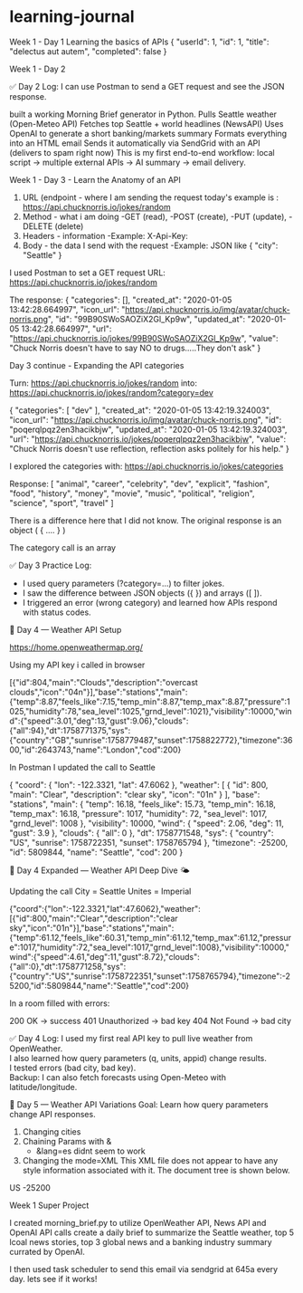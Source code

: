 # learning-journal

Week 1 - Day 1 
Learning the basics of APIs
{
  "userId": 1,
  "id": 1,
  "title": "delectus aut autem",
  "completed": false
}

Week 1 - Day 2

✅ Day 2 Log: I can use Postman to send a GET request and see the JSON response.

built a working Morning Brief generator in Python.
Pulls Seattle weather (Open-Meteo API)
Fetches top Seattle + world headlines (NewsAPI)
Uses OpenAI to generate a short banking/markets summary
Formats everything into an HTML email
Sends it automatically via SendGrid with an API (delivers to spam right now)
This is my first end-to-end workflow: local script → multiple external APIs → AI summary → email delivery.

Week 1 - Day 3 - Learn the Anatomy of an API

1. URL (endpoint - where I am sending the request
   today's example is : https://api.chucknorris.io/jokes/random
3. Method - what i am doing
   -GET (read),
   -POST (create),
   -PUT (update),
   -DELETE (delete)
4. Headers - information
   -Example: X-Api-Key: <yourkey>
5. Body - the data I send with the request
   -Example: JSON like { "city": "Seattle" }

I used Postman to set a GET request
URL: https://api.chucknorris.io/jokes/random

The response:
{
    "categories": [],
    "created_at": "2020-01-05 13:42:28.664997",
    "icon_url": "https://api.chucknorris.io/img/avatar/chuck-norris.png",
    "id": "99B90SWoSAOZiX2Gl_Kp9w",
    "updated_at": "2020-01-05 13:42:28.664997",
    "url": "https://api.chucknorris.io/jokes/99B90SWoSAOZiX2Gl_Kp9w",
    "value": "Chuck Norris doesn't have to say NO to drugs.....They don't ask"
}

Day 3 continue - Expanding the API categories

Turn:
https://api.chucknorris.io/jokes/random
into:
https://api.chucknorris.io/jokes/random?category=dev

{
    "categories": [
        "dev"
    ],
    "created_at": "2020-01-05 13:42:19.324003",
    "icon_url": "https://api.chucknorris.io/img/avatar/chuck-norris.png",
    "id": "poqerqlpqz2en3hacikbjw",
    "updated_at": "2020-01-05 13:42:19.324003",
    "url": "https://api.chucknorris.io/jokes/poqerqlpqz2en3hacikbjw",
    "value": "Chuck Norris doesn't use reflection, reflection asks politely for his help."
}

I explored the categories with:
https://api.chucknorris.io/jokes/categories

Response:
[
    "animal",
    "career",
    "celebrity",
    "dev",
    "explicit",
    "fashion",
    "food",
    "history",
    "money",
    "movie",
    "music",
    "political",
    "religion",
    "science",
    "sport",
    "travel"
]

There is a difference here that I did not know. 
The original response is an object ( { .... } )

The category call is an array

✅ Day 3 Practice Log:
- I used query parameters (?category=...) to filter jokes.
- I saw the difference between JSON objects ({ }) and arrays ([ ]).
- I triggered an error (wrong category) and learned how APIs respond with status codes.


📅 Day 4 — Weather API Setup

https://home.openweathermap.org/

Using my API key i called in browser

[{"id":804,"main":"Clouds","description":"overcast clouds","icon":"04n"}],"base":"stations","main":{"temp":8.87,"feels_like":7.15,"temp_min":8.87,"temp_max":8.87,"pressure":1025,"humidity":78,"sea_level":1025,"grnd_level":1021},"visibility":10000,"wind":{"speed":3.01,"deg":13,"gust":9.06},"clouds":{"all":94},"dt":1758771375,"sys":{"country":"GB","sunrise":1758779487,"sunset":1758822772},"timezone":3600,"id":2643743,"name":"London","cod":200}

In Postman I updated the call to Seattle

{
    "coord": {
        "lon": -122.3321,
        "lat": 47.6062
    },
    "weather": [
        {
            "id": 800,
            "main": "Clear",
            "description": "clear sky",
            "icon": "01n"
        }
    ],
    "base": "stations",
    "main": {
        "temp": 16.18,
        "feels_like": 15.73,
        "temp_min": 16.18,
        "temp_max": 16.18,
        "pressure": 1017,
        "humidity": 72,
        "sea_level": 1017,
        "grnd_level": 1008
    },
    "visibility": 10000,
    "wind": {
        "speed": 2.06,
        "deg": 11,
        "gust": 3.9
    },
    "clouds": {
        "all": 0
    },
    "dt": 1758771548,
    "sys": {
        "country": "US",
        "sunrise": 1758722351,
        "sunset": 1758765794
    },
    "timezone": -25200,
    "id": 5809844,
    "name": "Seattle",
    "cod": 200
}

📅 Day 4 Expanded — Weather API Deep Dive 🌤️

Updating the call 
 City = Seattle
 Unites = Imperial
 
{"coord":{"lon":-122.3321,"lat":47.6062},"weather":[{"id":800,"main":"Clear","description":"clear sky","icon":"01n"}],"base":"stations","main":{"temp":61.12,"feels_like":60.31,"temp_min":61.12,"temp_max":61.12,"pressure":1017,"humidity":72,"sea_level":1017,"grnd_level":1008},"visibility":10000,"wind":{"speed":4.61,"deg":11,"gust":8.72},"clouds":{"all":0},"dt":1758771258,"sys":{"country":"US","sunrise":1758722351,"sunset":1758765794},"timezone":-25200,"id":5809844,"name":"Seattle","cod":200}


In a room filled with errors:

200 OK → success
401 Unauthorized → bad key
404 Not Found → bad city

✅ Day 4 Log: I used my first real API key to pull live weather from OpenWeather.  
I also learned how query parameters (q, units, appid) change results.  
I tested errors (bad city, bad key).  
Backup: I can also fetch forecasts using Open-Meteo with latitude/longitude.


📅 Day 5 — Weather API Variations
Goal: Learn how query parameters change API responses.
1. Changing cities
2. Chaining Params with &
   - &lang=es didnt seem to work
3. Changing the mode=XML
This XML file does not appear to have any style information associated with it. The document tree is shown below.
<current>
<city id="5809844" name="Seattle">
<coord lon="-122.3321" lat="47.6062"/>
<country>US</country>
<timezone>-25200</timezone>
<sun rise="2025-09-24T13:59:11" set="2025-09-25T02:03:14"/>
</city>
<temperature value="60.73" min="60.73" max="60.73" unit="fahrenheit"/>
<feels_like value="60.12" unit="fahrenheit"/>
<humidity value="77" unit="%"/>
<pressure value="1017" unit="hPa"/>
<wind>
<speed value="4.61" unit="mph" name="Light breeze"/>
<gusts value="8.72"/>
<direction value="11" code="N" name="North"/>
</wind>
<clouds value="0" name="clear sky"/>
<visibility value="10000"/>
<precipitation mode="no"/>
<weather number="800" value="cielo claro" icon="01n"/>
<lastupdate value="2025-09-25T04:05:09"/>
</current>


Week 1 Super Project

I created morning_brief.py to utilize OpenWeather API, News API and OpenAI API calls create a daily brief to summarize the Seattle weather, top 5 lcoal news stories, top 3 global news and a banking industry summary currated by OpenAI. 

I then used task scheduler to send this email via sendgrid at 645a every day. lets see if it works!
